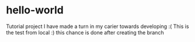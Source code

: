 # hello-world
Tutorial project
I have made a turn in my carier towards developing :(
This is the test from local :)
this chance is done after creating the branch